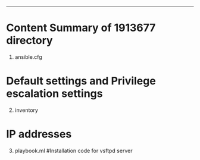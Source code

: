 ---
# Content Summary of 1913677 directory
1. ansible.cfg
# Default settings and Privilege escalation settings
2. inventory
# IP addresses 
3. playbook.ml
#Installation code for vsftpd server
